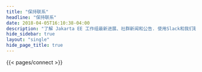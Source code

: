 ```yaml
---
title: "保持联系"
headline: "保持联系"
date: 2018-04-05T16:10:38-04:00
description: "了解 Jakarta EE 工作组最新进展、社群新闻和公告. 使用Slack和我们联系，加入我们的月度电话会议，在社交平台与我们互动。"
hide_sidebar: true
layout: "single"
hide_page_title: true
---
```


{{< pages/connect >}}
